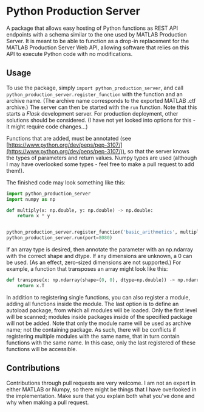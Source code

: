 # Python Production Server

A package that allows easy hosting of Python functions as REST API endpoints with a schema similar to the one used by
MATLAB Production Server. It is meant to be able to function as a drop-in replacement for the MATLAB Production Server Web API, 
allowing software that relies on this API to execute Python code with no modifications.

## Usage
To use the package, simply `import python_production_server`, and call `python_production_server.register_function` with
the function and an archive name. (The archive name corresponds to the exported MATLAB .ctf archive.) The server can
then be started with the `run` function. Note that this starts a *Flask* development server. For production deployment,
other solutions should be considered. (I have not yet looked into options for this - it might require code changes...)

Functions that are added, must be annotated (see 
[https://www.python.org/dev/peps/pep-3107/](https://www.python.org/dev/peps/pep-3107/)), so that the server
knows the types of parameters and return values. Numpy types are used (although I may have overlooked some types - feel
free to make a pull request to add them!).

The finished code may look something like this:

```python
import python_production_server
import numpy as np

def multiply(x: np.double, y: np.double) -> np.double:
    return x * y


python_production_server.register_function('basic_arithmetics', multiply)
python_production_server.run(port=8080)
```

If an array type is desired, then annotate the parameter with an np.ndarray with the correct shape and dtype. If any
dimensions are unknown, a 0 can be used. (As an effect, zero-sized dimensions are not supported.) For example, a
function that transposes an array might look like this:

```python
def transpose(x: np.ndarray(shape=(0, 0), dtype=np.double)) -> np.ndarray(shape=(0, 0), dtype=np.double):
    return x.T
```

In addition to registering single functions, you can also register a module, adding all functions inside the module.
The last option is to define an autoload package, from which all modules will be loaded. Only the first level will be
scanned; modules inside packages inside of the specified package will not be added. Note that only the module name will
be used as archive name; not the containing package. As such, there will be conflicts if registering multiple modules
with the same name, that in turn contain functions with the same name. In this case, only the last registered of these
functions will be accessible.

## Contributions
Contributions through pull requests are very welcome. I am not an expert in either MATLAB or Numpy, so there might be
things that I have overlooked in the implementation. Make sure that you explain both what you've done and why when
making a pull request.
